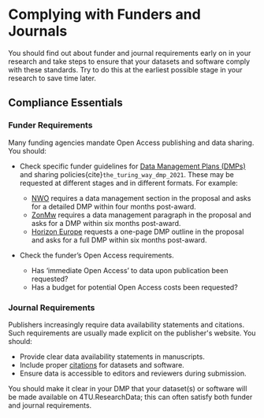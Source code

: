 # Complying with Funders and Journals

You should find out about funder and journal requirements early on in your research and take steps to ensure that your datasets and software comply with these standards. Try to do this at the earliest possible stage in your research to save time later. 

## Compliance Essentials

### Funder Requirements

Many funding agencies mandate Open Access publishing and data sharing. You should:

- Check specific funder guidelines for [Data Management Plans (DMPs)](https://book.the-turing-way.org/reproducible-research/rdm/rdm-dmp.html) and sharing policies{cite}`the_turing_way_dmp_2021`. These may be requested at different stages and in different formats. For example: 
    - [NWO](https://www.nwo.nl/en) requires a data management section in the proposal and asks for a detailed DMP within four months post-award.
    - [ZonMw](https://www.zonmw.nl/en) requires a data management paragraph in the proposal and asks for a DMP within six months post-award.
    - [Horizon Europe](https://research-and-innovation.ec.europa.eu/funding/funding-opportunities/funding-programmes-and-open-calls/horizon-europe_en) requests a one-page DMP outline in the proposal and asks for a full DMP within six months post-award.

- Check the funder’s Open Access requirements.
    - Has ‘immediate Open Access’ to data upon publication been requested?
    - Has a budget for potential Open Access costs been requested? 

### Journal Requirements

Publishers increasingly require data availability statements and citations. Such requirements are usually made explicit on the publisher's website. You should:
- Provide clear data availability statements in manuscripts.
- Include proper [citations](/citations/intro.md) for datasets and software.
- Ensure data is accessible to editors and reviewers during submission.

You should make it clear in your DMP that your dataset(s) or software will be made available on 4TU.ResearchData; this can often satisfy both funder and journal requirements. 

